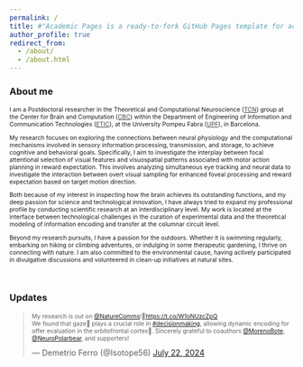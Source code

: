 ```yaml
---
permalink: /
title: #"Academic Pages is a ready-to-fork GitHub Pages template for academic personal websites"
author_profile: true
redirect_from: 
  - /about/
  - /about.html
---
```


<h3>About me</h3>

<p style="font-size:.75em">I am a Postdoctoral researcher in the Theoretical and Computational Neuroscience (<a style="color:#444" href="https://www.upf.edu/web/tcn" target="_blank">TCN</a>) group at the Center for Brain and Computation (<a style="color:#444" href="https://www.upf.edu/web/cbc" target="_blank">CBC</a>) within the Department of Engineering of Information and Communication Technologies (<a style="color:#444" href="https://www.upf.edu/web/etic" target="_blanK">ETIC</a>), at the University Pompeu Fabra (<a style="color:#444" href="https://www.upf.edu/" target="_blanK">UPF</a>), in Barcelona. </p>

<p style="font-size:.75em">My research focuses on exploring the connections between neural physiology and the computational mechanisms involved in sensory information processing, transmission, and storage, to achieve cognitive and behavioral goals. Specifically, I aim to investigate the interplay between focal attentional selection of visual features and visuospatial patterns associated with motor action planning in reward expectation. This involves analyzing simultaneous eye tracking and neural data to investigate the interaction between overt visual sampling for enhanced foveal processing and reward expectation based on target motion direction.</p>

<p style="font-size:.75em">Both because of my interest in inspecting how the brain achieves its outstanding functions, and my deep passion for science and technological innovation, I have always tried to expand my professional profile by conducting scientific research at an interdisciplinary level. My work is located at the interface between technological challenges in the curation of experimental data and the theoretical modeling of information encoding and transfer at the columnar circuit level.</p>

<p style="font-size:.75em">Beyond my research pursuits, I have a passion for the outdoors. Whether it is swimming regularly, embarking on hiking or climbing adventures, or indulging in some therapeutic gardening, I thrive on connecting with nature. I am also committed to the environmental cause, having actively participated in divulgative discussions and volunteered in clean-up initiatives at natural sites.</p>
<br/>

<h3>Updates</h3>
<blockquote class="twitter-tweet" data-media-max-width="560"><p style="font-size:.75em" lang="en" dir="ltr">My research is out on <a href="https://twitter.com/NatureComms?ref_src=twsrc%5Etfw">@NatureComms</a>!🎉<a href="https://t.co/W1oNUzcZpQ">https://t.co/W1oNUzcZpQ</a><br>We found that gaze👀 plays a crucial role in <a href="https://twitter.com/hashtag/decisionmaking?src=hash&amp;ref_src=twsrc%5Etfw">#decisionmaking</a>, allowing dynamic encoding for offer evaluation in the orbitofrontal cortex🧠. Sincerely grateful to coauthors <a href="https://twitter.com/MorenoBote?ref_src=twsrc%5Etfw">@MorenoBote</a>, <a href="https://twitter.com/NeuroPolarbear?ref_src=twsrc%5Etfw">@NeuroPolarbear</a>, and supporters!</p>&mdash; Demetrio Ferro (@Isotope56) <a href="https://twitter.com/Isotope56/status/1815366925846708510?ref_src=twsrc%5Etfw">July 22, 2024</a></blockquote> <script async src="https://platform.twitter.com/widgets.js" charset="utf-8"></script> 

